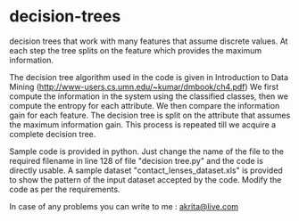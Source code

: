 decision-trees
==============

decision trees that work with many features that assume discrete values. 
At each step the tree splits on the feature which provides the maximum information.

The decision tree algorithm used in the code is given in Introduction to Data Mining (http://www-users.cs.umn.edu/~kumar/dmbook/ch4.pdf)
We first compute the information in the system using the classified classes, then we compute the entropy for each attribute.
We then compare the information gain for each feature. The decision tree is split on the attribute that assumes the maximum information 
gain.
This process is repeated till we acquire a complete decision tree.

Sample code is provided in python. Just change the name of the file to the required filename in line 128 of file "decision tree.py" and the code is directly usable.
A sample dataset "contact_lenses_dataset.xls" is provided to show the pattern of the input dataset accepted by the code.
Modify the code as per the requirements.

In case of any problems you can write to me : akrita@live.com
